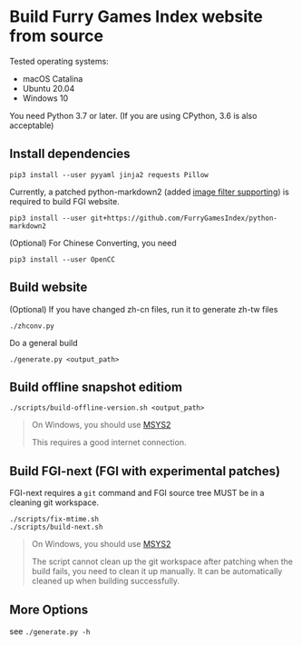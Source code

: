 # Build Furry Games Index website from source

Tested operating systems:

- macOS Catalina
- Ubuntu 20.04
- Windows 10

You need Python 3.7 or later. (If you are using CPython, 3.6 is also acceptable)

## Install dependencies

```
pip3 install --user pyyaml jinja2 requests Pillow
```

Currently, a patched python-markdown2 (added [image filter supporting](https://github.com/FurryGamesIndex/python-markdown2/commit/51cab36062baa4a46a7a414c7c95bcbd161a1049)) is required to build FGI website.

```
pip3 install --user git+https://github.com/FurryGamesIndex/python-markdown2
```

(Optional) For Chinese Converting, you need

```
pip3 install --user OpenCC
```

## Build website

(Optional) If you have changed zh-cn files, run it to generate zh-tw files

```
./zhconv.py
```

Do a general build

```
./generate.py <output_path>
```

## Build offline snapshot editiom

```
./scripts/build-offline-version.sh <output_path>
```

> On Windows, you should use [MSYS2](https://www.msys2.org)
> 
> This requires a good internet connection.

## Build FGI-next (FGI with experimental patches)

FGI-next requires a `git` command and FGI source tree MUST be in a cleaning git workspace.

```
./scripts/fix-mtime.sh
./scripts/build-next.sh
```

> On Windows, you should use [MSYS2](https://www.msys2.org)
> 
> The script cannot clean up the git workspace after patching when the build fails, you need to clean it up manually. It can be automatically cleaned up when building successfully.

## More Options

see `./generate.py -h`
